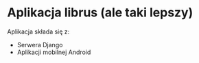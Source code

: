 # Aplikacja librus (ale taki lepszy)
Aplikacja składa się z:
* Serwera Django
* Aplikacji mobilnej Android